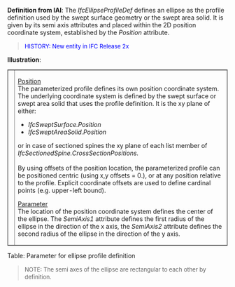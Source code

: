 ﻿**Definition
from IAI**: The _IfcEllipseProfileDef_ defines an ellipse as the profile definition used by the swept surface geometry or the swept area solid. It is given by its semi axis attributes and placed within the 2D position coordinate system, established by the _Position_ attribute.

> <font color="#0000ff" size="-1">HISTORY: New entity
in IFC
Release 2x </font>

**Illustration**:

<table border="1" cellpadding="2" cellspacing="2" frame="border" width="100%">
  <tbody>
    <tr>
      <td width="420"><a href="drawings/IfcEllipseProfileDef-Layout1.dwf"><img src="figures/ifcellipseprofiledef-layout1.gif" alt="ellipse profile" border="0" height="300" width="400"></a></td>
      <td align="left" valign="top" width="100%">
      <p><u>Position</u>
      <br>
The parameterized profile defines its own position coordinate system.
The underlying
coordinate system is defined by the swept surface or swept area solid
that uses the profile definition. It is the xy plane of either: </p>
      <ul>
        <li style="font-style: italic;">IfcSweptSurface.Position</li>
        <li style="font-style: italic;">IfcSweptAreaSolid.Position</li>
      </ul>
or in case of sectioned spines the xy plane of each list member of <span style="font-style: italic;">IfcSectionedSpine.CrossSectionPositions.</span>
      <br>
      <br>
By using offsets of the position location, the parameterized profile
can be positioned centric (using x,y offsets = 0.), or at any position
relative to the profile. Explicit coordinate offsets are used to define
cardinal points (e.g. upper-left bound).
      <p><u>Parameter</u>
      <br>
The location of the position coordinate system defines the center of
the ellipse. The <i>SemiAxis1</i>
attribute defines the first radius
of the ellipse in the direction of the x axis, the <i>SemiAxis2</i>
attribute defines the second radius of the ellipse in the direction of
the y axis.</p>
      </td>
    </tr>
  </tbody>
</table>

Table: Parameter for ellipse profile definition

> <font size="-1">NOTE: The semi axes of the ellipse are
rectangular to each other by definition.</font>